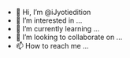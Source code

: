 - 👋 Hi, I’m @iJyotiedition
- 👀 I’m interested in ...
- 🌱 I’m currently learning ...
- 💞️ I’m looking to collaborate on ...
- 📫 How to reach me ...

<!---
iJyotiedition/iJyotiedition is a ✨ special ✨ repository because its `README.md` (this file) appears on your GitHub profile.
You can click the Preview link to take a look at your changes.
--->
